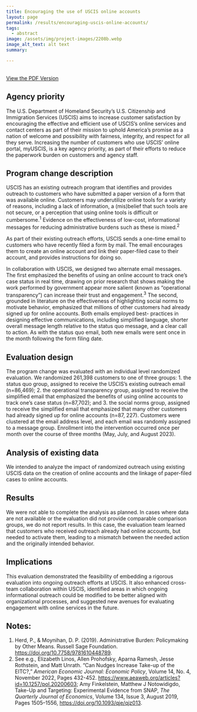 ```yaml
---
title: Encouraging the use of USCIS online accounts
layout: page
permalink: /results/encouraging-uscis-online-accounts/
tags: 
  - abstract
image: /assets/img/project-images/2208b.webp
image_alt_text: alt text
summary: 

---
```

<br>
<a class="usa-button" href="https://oes.gsa.gov/assets/abstracts/2310-decreasing-snap-denials-abstract.pdf" target="_blank">View the PDF Version</a>

## Agency priority
The U.S. Department of Homeland Security’s U.S. Citizenship and Immigration Services (USCIS) aims to increase customer satisfaction by encouraging the effective and efficient use of USCIS’s online services and contact centers as part of their mission to uphold America’s promise as a nation of welcome and possibility with fairness, integrity, and respect for all they serve. Increasing the number of customers who use USCIS’ online portal, myUSCIS, is a key agency priority, as part of their efforts to reduce the paperwork burden on
customers and agency staff.

## Program change description
USCIS has an existing outreach program that identifies and provides outreach to customers who have submitted a paper version of a form that was available online. Customers may underutilize online tools for a variety of reasons, including a lack of information, a (mis)belief that such tools are not secure, or a perception that using online tools is difficult or cumbersome.<sup>1</sup> Evidence on the effectiveness of low-cost, informational messages for reducing administrative burdens such as these
is mixed.<sup>2</sup>

As part of their existing outreach efforts, USCIS sends a one-time email to customers who have recently filed a form by mail. The email encourages them to create an online account and link their paper-filed case to their account, and provides instructions for doing so.

In collaboration with USCIS, we designed two alternate email messages. The first emphasized the benefits of using an online account to track one’s case status in real time, drawing on prior research that shows making the work performed by government appear more salient (known as “operational transparency”) can increase their trust and engagement.<sup>3</sup> The second, grounded in literature on the effectiveness of highlighting social norms to motivate behavior, emphasized that millions of other customers had already signed up for online accounts. Both emails employed best- practices in designing effective communications, including simplified language, shorter overall message length relative to the status quo message, and a clear call to action. As with the status quo email, both new emails were sent once in the month following the form filing date.

## Evaluation design
The program change was evaluated with an individual level randomized evaluation. We randomized 261,398 customers to one of three
groups: 1. the status quo group, assigned to receive the USCIS’s existing outreach email (n=86,469); 2. the operational transparency group, assigned to receive the simplified email that emphasized the benefits of using online accounts to track one’s case status (n=87,702); and 3. the social norms group, assigned to receive the simplified email that emphasized that many other customers had already signed up for online accounts (n=87, 227). Customers were clustered at the email address level, and each email was randomly assigned to a
message group. Enrollment into the intervention occurred once per month over the course of three months (May, July, and August 2023).

## Analysis of existing data
We intended to analyze the impact of randomized outreach using existing USCIS data on the creation of online accounts and the linkage of paper-filed cases to online accounts.

## Results
We were not able to complete the analysis as planned. In cases where data are not available or the evaluation did not provide comparable
comparison groups, we do not report results. In this case, the evaluation team learned that customers who received outreach already had online accounts, but needed to activate them, leading to a mismatch between the needed action and the originally intended behavior.

## Implications
This evaluation demonstrated the feasibility of embedding a rigorous evaluation into ongoing outreach efforts at USCIS. It also enhanced cross-team collaboration within USCIS, identified areas in which ongoing informational outreach could be modified to be better aligned with organizational processes, and suggested new avenues for evaluating engagement with online services in the future.

## Notes:
1. Herd, P., & Moynihan, D. P. (2019). Administrative Burden: Policymaking by Other Means. Russell Sage Foundation. https://doi.org/10.7758/9781610448789.
2. See e.g., Elizabeth Linos, Allen Prohofsky, Aparna Ramesh, Jesse Rothstein, and Matt Unrath. “Can Nudges Increase Take-up of the EITC?,” <i>American Economic Journal: Economic Policy</i>, Volume 14, No. 4, November 2022, Pages 432-452. https://www.aeaweb.org/articles?id=10.1257/pol.20200603; Amy Finkelstein, Matthew J Notowidigdo, Take-Up and Targeting: Experimental Evidence from SNAP, <i>The Quarterly Journal of Economics</i>, Volume 134, Issue 3, August 2019, Pages 1505–1556, https://doi.org/10.1093/qje/qjz013.
